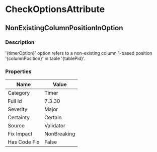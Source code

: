 ﻿---  
uid: Validator_7_3_30  
---

# CheckOptionsAttribute

## NonExistingColumnPositionInOption

### Description

'{timerOption}' option refers to a non\-existing column 1\-based position '{columnPosition}' in table '{tablePid}'.

### Properties

| Name         | Value       |
| ------------ | ----------- |
| Category     | Timer       |
| Full Id      | 7.3.30      |
| Severity     | Major       |
| Certainty    | Certain     |
| Source       | Validator   |
| Fix Impact   | NonBreaking |
| Has Code Fix | False       |
